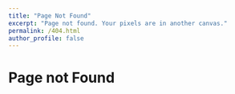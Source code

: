 ```yaml
---
title: "Page Not Found"
excerpt: "Page not found. Your pixels are in another canvas."
permalink: /404.html
author_profile: false
---
```


# Page not Found

<script>
  var GOOG_FIXURL_LANG = 'en';
  var GOOG_FIXURL_SITE = 'https://devinlife.com'
</script>
<script src="https://linkhelp.clients.google.com/tbproxy/lh/wm/fixurl.js">
</script>

